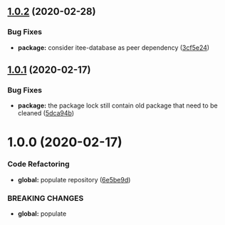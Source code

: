 ## [1.0.2](https://github.com/Itee/itee-sqlserver/compare/v1.0.1...v1.0.2) (2020-02-28)


### Bug Fixes

* **package:** consider itee-database as peer dependency ([3cf5e24](https://github.com/Itee/itee-sqlserver/commit/3cf5e245d58bd7205b5158b504b2b0da6bc408a0))

## [1.0.1](https://github.com/Itee/itee-sqlserver/compare/v1.0.0...v1.0.1) (2020-02-17)


### Bug Fixes

* **package:** the package lock still contain old package that need to be cleaned ([5dca94b](https://github.com/Itee/itee-sqlserver/commit/5dca94b3fe4ecec29af16d9cee93622da6267e56))

# 1.0.0 (2020-02-17)


### Code Refactoring

* **global:** populate repository ([6e5be9d](https://github.com/Itee/itee-sqlserver/commit/6e5be9dca6d7c7a23d07cdc97888c5bf85f248d9))


### BREAKING CHANGES

* **global:** populate
